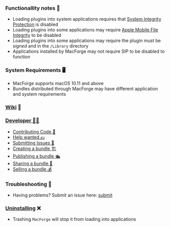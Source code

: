 ### Functionallity notes 📝

- Loading plugins into system applications requires that [System Integrity Protection](https://apple.stackexchange.com/questions/208478/how-do-i-disable-system-integrity-protection-sip-aka-rootless-on-os-x-10-11) is disabled
- Loading plugins into some applications may require [Apple Mobile File Integrity](https://www.theiphonewiki.com/wiki/AppleMobileFileIntegrity) to be disabled
- Loading plugins into some applications may require the plugin must be *signed* and in the `/Library` directory
- Applications installed by MacForge may not require SIP to be disabled to function

### System Requirements 🖥

- MacForge supports macOS 10.11 and above
- Bundles distributed through MacForge may have different application and system requirements

### [Wiki](https://github.com/w0lfschild/MacForge/wiki/Home) 📑

### [Developer 👨‍💻](https://github.com/w0lfschild/MacForge/wiki/Bundles-:-Creating)

- [Contributing Code 🤝](https://github.com/w0lfschild/MacForge/blob/master/CONTRIBUTING.md)
- [Help wanted 💵](https://github.com/w0lfschild/MacForge/issues/16)
- [Submitting Issues 🐞](https://github.com/w0lfschild/MacForge/issues/new/choose)
- [Creating a bundle 🏗](https://github.com/w0lfschild/MacForge/wiki/Bundles-:-Creating)
- [Publishing a bundle 🛳](https://github.com/w0lfschild/MacForge/wiki/Bundles-:-Publishing)
- [Sharing a bundle 🔗](https://github.com/w0lfschild/MacForge/wiki/Bundles-:-Linking)
- [Selling a bundle 💰](https://github.com/w0lfschild/MacForge/wiki/Bundles-:-Selling)

### Troubleshooting 🐛

- Having problems? Submit an issue here: [submit](https://github.com/w0lfschild/MacForge/issues/new/choose)

### [Uninstalling](https://github.com/w0lfschild/MacForge/wiki/Uninstallation) ❌

- Trashing `MacForge` will stop it from loading into applications 
